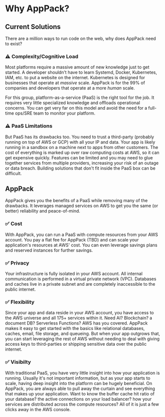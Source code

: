 # Why AppPack?

## Current Solutions

There are a million ways to run code on the web, why does AppPack need to exist?

### :warning: Complexity/Cognitive Load

Most platforms require a massive amount of new knowledge just to get started. A developer shouldn't have to learn Systemd, Docker, Kubernetes, IAM, etc. to put a website on the internet. Kubernetes is designed for businesses that operate at _massive_ scale. AppPack is for the 99% of companies and developers that operate at a more _human_ scale.

For this group, platform-as-a-service (PaaS) is the right tool for the job. It requires very little specialized knowledge and offloads operational concerns. You can get very far on this model and avoid the need for a full-time ops/SRE team to monitor your platform.


### :warning: PaaS Limitations

But PaaS has its drawbacks too. You need to trust a third-party (probably running on top of AWS or GCP) with all your IP and data. Your app is likely running in a sandbox on a machine next to apps from other customers. The cost of everything is marked up over raw computing costs at AWS, so it can get expensive quickly. Features can be limited and you may need to glue together services from multiple providers, increasing your risk of an outage or data breach. Building solutions that don't fit inside the PaaS box can be difficult.

## AppPack

AppPack gives you the benefits of a PaaS while removing many of the drawbacks. It leverages managed services on AWS to get you the same (or better) reliability and peace-of-mind.

### :white_check_mark: Cost

With AppPack, you can run a PaaS with compute resources from your AWS account. You pay a flat fee for AppPack (TBD) and can scale your application's resources at AWS' cost. You can even leverage savings plans and reserved instances for further savings.

### :white_check_mark: Privacy

Your infrastructure is fully isolated in your AWS account. All internal communication is performed in a virtual private network (VPC). Databases and caches live in a private subnet and are completely inaccessible to the public internet.

### :white_check_mark: Flexibility

Since your app and data reside in your AWS account, you have access to the AWS universe and all 175+ services within it. Need AI? Blockchain? a document DB? Serverless Functions? AWS has you covered. AppPack makes it easy to get started with the basics like relational databases, caches, email, file storage, and queueing. But when your app outgrows that, you can start leveraging the rest of AWS without needing to deal with giving access keys to third-parties or shipping sensitive data over the public internet.

### :white_check_mark: Visibilty

With traditional PaaS, you have very little insight into how your application is running. Usually it's not important information, but as your app starts to scale, having deep insight into the platform can be hugely beneficial. On AppPack, you are always able to pull away the curtain and see everything that makes up your application. Want to know the buffer cache hit ratio of your database? the active connections on your load balancer? how your services are distributed across the compute resources? All of it is just a few clicks away in the AWS console.
